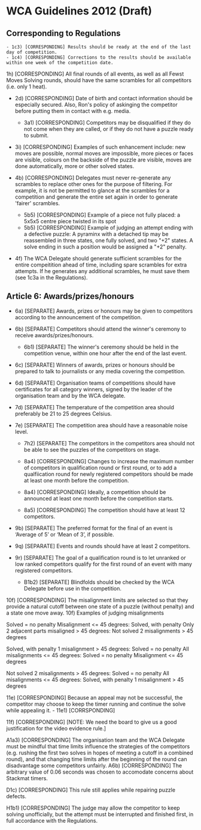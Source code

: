 # WCA Guidelines 2012 (Draft)

## Corresponding to Regulations

    - 1c3) [CORRESPONDING] Results should be ready at the end of the last day of competition.
    - 1c4) [CORRESPONDING] Corrections to the results should be available within one week of the competition date.

1h) [CORRESPONDING] All final rounds of all events, as well as all Fewst Moves Solving rounds, should have the same scrambles for all competitors (i.e. only 1 heat).

- 2d) [CORRESPONDING] Date of birth and contact information should be especially secured. Also, Ron's policy of askinging the competitor before putting them in contact with e.g. media.

    - 3a1) [CORRESPONDING] Competitors may be disqualified if they do not come when they are called, or if they do not have a puzzle ready to submit.
- 3i) [CORRESPONDING] Examples of such enhancement include: new moves are possible, normal moves are impossible, more pieces or faces are visible, colours on the backside of the puzzle are visible, moves are done automatically, more or other solved states.

- 4b) [CORRESPONDING] Delegates must never re-generate any scrambles to replace other ones for the purpose of filtering. For example, it is not be permitted to glance at the scrambles for a competition and generate the entire set again in order to generate 'fairer' scrambles.

    - 5b5) [CORRESPONDING] Example of a piece not fully placed: a 5x5x5 centre piece twisted in its spot
    - 5b5) [CORRESPONDING] Example of judging an attempt ending with a defective puzzle: A pyraminx with a detached tip may be reassembled in three states, one fully solved, and two "+2" states. A solve ending in such a position would be assigned a "+2" penalty.

- 4f) The WCA Delegate should generate sufficient scrambles for the entire compeitition ahead of time, including spare scrambles for extra attempts. If he generates any additional scrambles, he must save them (see 1c3a in the Regulations).

## Article 6: Awards/prizes/honours
- 6a) [SEPARATE] Awards, prizes or honours may be given to competitors according to the announcement of the competition.
- 6b) [SEPARATE] Competitors should attend the winner's ceremony to receive awards/prizes/honours.
    - 6b1) [SEPARATE] The winner's ceremony should be held in the competition venue, within one hour after the end of the last event.
- 6c) [SEPARATE] Winners of awards, prizes or honours should be prepared to talk to journalists or any media covering the competition.
- 6d) [SEPARATE] Organisation teams of competitions should have certificates for all category winners, signed by the leader of the organisation team and by the WCA delegate.

- 7d) [SEPARATE] The temperature of the competition area should preferably be 21 to 25 degrees Celsius.
- 7e) [SEPARATE] The competition area should have a reasonable noise level.
    - 7h2) [SEPARATE] The competitors in the competitors area should not be able to see the puzzles of the competitors on stage.

    - 8a4) [CORRESPONDING] Changes to increase the maximum number of competitors in qualification round or first round, or to add a qualfiication round for newly registered competitors should be made at least one month before the competition.
    - 8a4) [CORRESPONDING] Ideally, a competition should be announced at least one month before the competition starts.
    - 8a5) [CORRESPONDING] The competition should have at least 12 competitors.

- 9b) [SEPARATE] The preferred format for the final of an event is ‘Average of 5’ or ‘Mean of 3’, if possible.
- 9q) [SEPARATE] Events and rounds should have at least 2 competitors.
- 9r) [SEPARATE] The goal of a qualification round is to let unranked or low ranked competitors qualify for the first round of an event with many registered competitors.

    - B1b2) [SEPARATE] Blindfolds should be checked by the WCA Delegate before use in the competition.

10f) [CORRESPONDING] The misalignment limits are selected so that they provide a natural cutoff between one state of a puzzle (without penalty) and a state one move away.
10f) Examples of judging misalignments

Solved = no penalty
Misalignment <= 45 degrees: Solved, with penalty
Only 2 adjacent parts misaligned > 45 degrees: Not solved
2 misalignments > 45 degrees

Solved, with penalty
1 misalignment > 45 degrees: Solved = no penalty
All misalignments <= 45 degrees: Solved = no penalty
Misalignment <= 45 degrees

Not solved
2 misalignments > 45 degrees: Solved = no penalty
All misalignments <= 45 degrees: Solved, with penalty
1 misalignment > 45 degrees


11e) [CORRESPONDING] Because an appeal may not be successful, the competitor may choose to keep the timer running and continue the solve while appealing it.
    - 11e1) [CORRSPONDING]

11f) [CORRESPONDING] [NOTE: We need the board to give us a good justification for the video evidence rule.]

A1a3) [CORRESPONDING] The organisation team and the WCA Delegate must be mindful that time limits influence the strategies of the competitors (e.g. rushing the first two solves in hopes of meeting a cutoff in a combined round), and that changing time limits after the beginning of the round can disadvantage some competitors unfairly.
A6b) [CORRESPONDING] The arbitrary value of 0.06 seconds was chosen to accomodate concerns about Stackmat timers.

D1c) [CORRESPONDING] This rule still applies while repairing puzzle defects.

H1b1) [CORRESPONDING] The judge may allow the competitor to keep solving unofficially, but the attempt must be interrupted and finished first, in full accordance with the Regulations.
